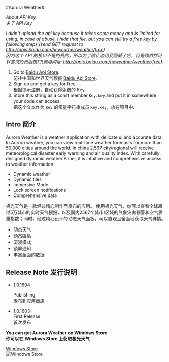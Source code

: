 #Aurora Weather#

*About API Key*    
*关于 API Key*       

*I didn't upload the api key because it takes some money and is limited for using, in case of abuse, I hide that file, but you can still try a free key by following steps:(send GET request to  http://apis.baidu.com/heweather/weather/free)*    
*因为这个 API 的接口不是免费的，所以为了防止滥用我隐藏了它，但是你依然可以尝试免费版接口(调用网址:  http://apis.baidu.com/heweather/weather/free):*



 1. Go to [Baidu Api Store][1].   
    前往中国和世界天气预报 [Baidu Api Store][1].
 2. Sign up and get a key for free.   
    根据提示注册，自动获得免费的 Key.
 3. Store this string as a const member `Key.key` and put it in somewhere your code can access.    
    把这个文本作为 `Key` 的常量字符串成员 `Key.key`，放在项目中.

## Intro 简介 ##

Aurora Weather is a weather application with delicate ui and accurate data.
In Aurora weather, you can view real-time weather forecasts for more than 50,000 cities around the world. In china 2,567 city/regional will receive meteorological disaster early warning and air quality index. With carefully designed dynamic weather Panel, it is intuitive and comprehensive access to weather information.

- Dynamic weather
- Dynamic tiles
- Immersive Mode
- Lock screen notifications
- Comprehensive data   

极光天气是一款经过精心制作而发布的应用。
使用极光天气，你可以查看全球超过5万城市的实时天气预报，以及国内2567个城市/区域的气象灾害预警和空气质量指数；同时，经过精心设计的动态天气面板，可以直观且全面地获取天气详情。
- 动态天气
- 动态磁贴
- 沉浸模式
- 锁屏通知
- 丰富全面的数据   

## Release Note 发行说明 ##
- 1.0.1604   

   Publishing    
   发布到应用商店

- 1.0.1603    
   First Release    
   首次发布


**You can get Aurora Weather on Windows Store**    
**你可以在 Windows Store 上获取极光天气**  

[Windows Store][2]    
![Windows Store][3]



[1]: http://apistore.baidu.com/apiworks/servicedetail/478.html	"Baidu Api Store"
[2]: https://www.microsoft.com/store/apps/9nblggh4qmj9	"Windows Store"
[3]: https://assets.windowsphone.com/d86ab9b4-2f3d-4a94-92f8-1598073e7343/English_Get_it_Win_10_InvariantCulture_Default.png
